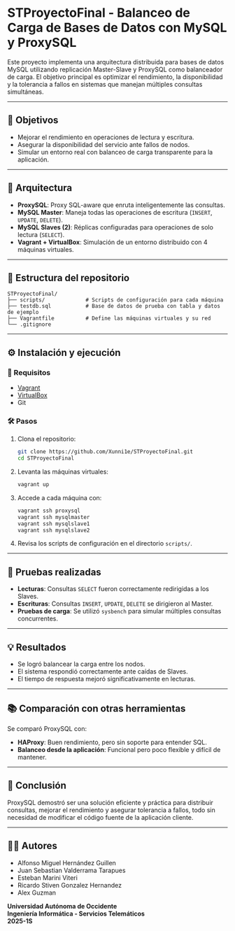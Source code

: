 
# STProyectoFinal - Balanceo de Carga de Bases de Datos con MySQL y ProxySQL

Este proyecto implementa una arquitectura distribuida para bases de datos MySQL utilizando replicación Master-Slave y ProxySQL como balanceador de carga. El objetivo principal es optimizar el rendimiento, la disponibilidad y la tolerancia a fallos en sistemas que manejan múltiples consultas simultáneas.

---

## 📌 Objetivos

- Mejorar el rendimiento en operaciones de lectura y escritura.
- Asegurar la disponibilidad del servicio ante fallos de nodos.
- Simular un entorno real con balanceo de carga transparente para la aplicación.

---

## 🧩 Arquitectura

- **ProxySQL**: Proxy SQL-aware que enruta inteligentemente las consultas.
- **MySQL Master**: Maneja todas las operaciones de escritura (`INSERT`, `UPDATE`, `DELETE`).
- **MySQL Slaves (2)**: Réplicas configuradas para operaciones de solo lectura (`SELECT`).
- **Vagrant + VirtualBox**: Simulación de un entorno distribuido con 4 máquinas virtuales.

---

## 📁 Estructura del repositorio

```
STProyectoFinal/
├── scripts/             # Scripts de configuración para cada máquina
├── testdb.sql           # Base de datos de prueba con tabla y datos de ejemplo
├── Vagrantfile          # Define las máquinas virtuales y su red
└── .gitignore
```

---

## ⚙️ Instalación y ejecución

### 🔧 Requisitos

- [Vagrant](https://www.vagrantup.com/)
- [VirtualBox](https://www.virtualbox.org/)
- Git

### 🛠 Pasos

1. Clona el repositorio:

   ```bash
   git clone https://github.com/Xunni1e/STProyectoFinal.git
   cd STProyectoFinal
   ```

2. Levanta las máquinas virtuales:

   ```bash
   vagrant up
   ```

3. Accede a cada máquina con:

   ```bash
   vagrant ssh proxysql
   vagrant ssh mysqlmaster
   vagrant ssh mysqlslave1
   vagrant ssh mysqlslave2
   ```

4. Revisa los scripts de configuración en el directorio `scripts/`.

---

## 🧪 Pruebas realizadas

- **Lecturas**: Consultas `SELECT` fueron correctamente redirigidas a los Slaves.
- **Escrituras**: Consultas `INSERT`, `UPDATE`, `DELETE` se dirigieron al Master.
- **Pruebas de carga**: Se utilizó `sysbench` para simular múltiples consultas concurrentes.

---

## 💡 Resultados

- Se logró balancear la carga entre los nodos.
- El sistema respondió correctamente ante caídas de Slaves.
- El tiempo de respuesta mejoró significativamente en lecturas.

---

## 📚 Comparación con otras herramientas

Se comparó ProxySQL con:

- **HAProxy**: Buen rendimiento, pero sin soporte para entender SQL.
- **Balanceo desde la aplicación**: Funcional pero poco flexible y difícil de mantener.

---

## 🧠 Conclusión

ProxySQL demostró ser una solución eficiente y práctica para distribuir consultas, mejorar el rendimiento y asegurar tolerancia a fallos, todo sin necesidad de modificar el código fuente de la aplicación cliente.

---

## 👨‍💻 Autores

- Alfonso Miguel Hernández Guillen  
- Juan Sebastian Valderrama Tarapues  
- Esteban Marini Viteri  
- Ricardo Stiven Gonzalez Hernandez  
- Alex Guzman  

**Universidad Autónoma de Occidente**  
**Ingeniería Informática - Servicios Telemáticos**  
**2025-1S**
